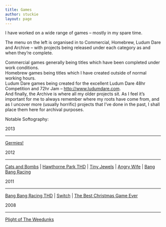 ```yaml
---
title: Games
author: stuckie
layout: page
---
```

I have worked on a wide range of games &#8211; mostly in my spare time.

The menu on the left is organised in to Commercial, Homebrew, Ludum Dare and Archive &#8211; with projects being released under each category as and when they&#8217;re complete.

Commercial games generally being titles which have been completed under work conditions.  
Homebrew games being titles which I have created outside of normal working hours.  
Ludum Dare games being created for the excellent Ludum Dare 48hr Competition and 72hr Jam &#8211; <http://www.ludumdare.com>.  
And finally, the Archive is where all my older projects sit. As I feel it&#8217;s important for me to always remember where my roots have come from, and as I uncover more (usually horrific) projects that I&#8217;ve done in the past, I shall place them here for archival purposes.

Notable Softography:

2013

* * *

[Germies!][1]

2012

* * *

[Cats and Bombs][2] | [Hawthorne Park THD][3] | [Tiny Jewels][4] | [Angry Wife][5] | [Bang Bang Racing][6]

2011

* * *

[Bang Bang Racing THD][7] | [Switch][8] | [The Best Christmas Game Ever][9]

2008

* * *

[Plight of The Weedunks][10]

 [1]: /projects/games/commercial/arcade-badgers/germies
 [2]: /projects/games/commercial/atomicom/catsandbombs
 [3]: /projects/games/commercial/atomicom/hawthorne-park-thd
 [4]: /projects/games/commercial/atomicom/tinyjewels
 [5]: /projects/games/commercial/atomicom/angrywife
 [6]: /projects/games/commercial/playbox/bang-bang-racing
 [7]: /projects/games/commercial/playbox/bangbangracingthd
 [8]: /projects/games/commercial/playbox/switch
 [9]: /projects/games/commercial/atomicom/tbcge
 [10]: /projects/games/archive/plight-of-the-weedunks